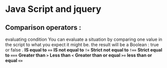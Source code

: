 # Java Script and jquery


## Comparison operators :
evaluating condition 
You can evaluate a situation by comparing one value in the script to what you expect it might be. the result will be a Boolean : true or false .
**IS equal to `==`**
**IS not equal to `!=`**
**Strict not equal to `!==`**
**Strict equal to `===`**
**Greater than `>`**
**Less than `<`**
**Greater than or equal `>=`**
**less than or equal `<=`**

